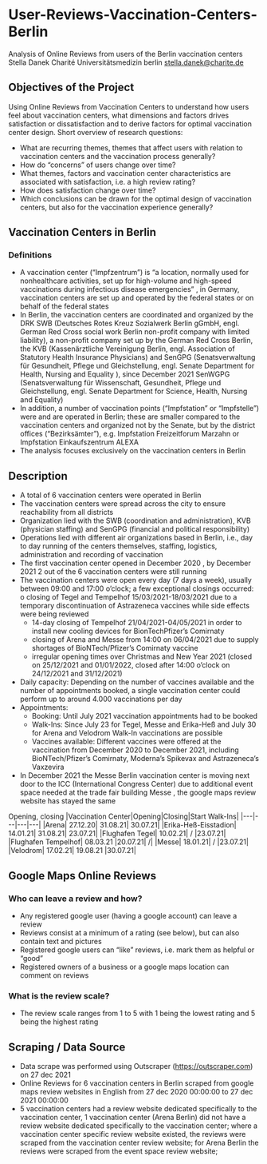 # User-Reviews-Vaccination-Centers-Berlin
Analysis of Online Reviews from users of the Berlin vaccination centers
Stella Danek
Charité Universitätsmedizin berlin
stella.danek@charite.de

## Objectives of the Project
Using Online Reviews from Vaccination Centers to understand how users feel about vaccination centers, what dimensions and factors drives satisfaction or dissatisfaction and to derive factors for optimal vaccination center design.
Short overview of research questions:
* What are recurring themes, themes that affect users with relation to vaccination centers and the vaccination process generally?
* How do “concerns” of users change over time?
* What themes, factors and vaccination center characteristics are associated with satisfaction, i.e. a high review rating?
* How does satisfaction change over time?
* Which conclusions can be drawn for the optimal design of vaccination centers, but also for the vaccination experience generally?

## Vaccination Centers in Berlin
### Definitions
* A vaccination center (“Impfzentrum”) is “a location, normally used for nonhealthcare activities, set up for high-volume and high-speed vaccinations during infectious disease emergencies” , in Germany, vaccination centers are set up and operated by the federal states or on behalf of the federal states 
* In Berlin, the vaccination centers are coordinated and organized by the DRK SWB (Deutsches Rotes Kreuz Sozialwerk Berlin gGmbH, engl. German Red Cross social work Berlin non-profit company with limited liability), a non-profit company set up by the German Red Cross Berlin, the KVB (Kassenärztliche Vereinigung Berlin, engl. Association of Statutory Health Insurance Physicians) and SenGPG (Senatsverwaltung für Gesundheit, Pflege und Gleichstellung, engl. Senate Department for Health, Nursing and Equality ), since December 2021 SenWGPG (Senatsverwaltung für Wissenschaft, Gesundheit, Pflege und Gleichstellung, engl. Senate Department for Science, Health, Nursing and Equality) 
* In addition, a number of vaccination points (“Impfstation” or “Impfstelle”) were and are operated in Berlin; these are smaller compared to the vaccination centers and organized not by the Senate, but by the district offices (“Bezirksämter”), e.g. Impfstation Freizeitforum Marzahn or Impfstation Einkaufszentrum ALEXA
* The analysis focuses exclusively on the vaccination centers in Berlin

## Description
* A total of 6 vaccination centers were operated in Berlin
* The vaccination centers were spread across the city to ensure reachability from all districts
* Organization lied with the SWB (coordination and administration), KVB (physician staffing) and SenGPG (financial and political responsibility)
* Operations lied with different air organizations based in Berlin, i.e., day to day running of the centers themselves, staffing, logistics, administration and recording of vaccination
* The first vaccination center opened in December 2020 , by December 2021 2 out of the 6 vaccination centers were still running
* The vaccination centers were open every day (7 days a week), usually between 09:00 and 17:00 o’clock; a few exceptional closings occurred:
o	closing of Tegel and Tempelhof 15/03/2021-18/03/2021 due to a temporary discontinuation of Astrazeneca vaccines while side effects were being reviewed 
  * 14-day closing of Tempelhof 21/04/2021-04/05/2021 in order to install new cooling devices for BionTechPfizer’s Comirnaty 
  * closing of Arena and Messe from 14:00 on 06/04/2021 due to supply shortages of BioNTech/Pfizer’s Comirnaty vaccine 
  * irregular opening times over Christmas and New Year 2021 (closed on 25/12/2021 and 01/01/2022, closed after 14:00 o’clock on 24/12/2021 and 31/12/2021)
* Daily capacity: Depending on the number of vaccines available and the number of appointments booked, a single vaccination center could perform up to around 4.000 vaccinations per day
* Appointments:
  * Booking: Until July 2021 vaccination appointments had to be booked
  * Walk-Ins: Since July 23 for Tegel, Messe and Erika-Heß and July 30 for Arena and Velodrom Walk-In vaccinations are possible
  * Vaccines available: Different vaccines were offered at the vaccination from December 2020 to December 2021, including BioNTech/Pfizer’s Comirnaty, Moderna’s Spikevax and Astrazeneca’s Vaxzevira
* In December 2021 the Messe Berlin vaccination center is moving next door to the ICC (International Congress Center) due to additional event space needed at the trade fair building Messe , the google maps review website has stayed the same


Opening, closing
|Vaccination Center|Opening|Closing|Start Walk-Ins|
|---|---|---|---|
|Arena| 	27.12.20|	31.08.21|	30.07.21|
|Erika-Heß-Eisstadion|	14.01.21|	31.08.21|	23.07.21|
|Flughafen Tegel|	10.02.21|	/	|23.07.21|
|Flughafen Tempelhof|	08.03.21	|20.07.21|	/|
|Messe|	18.01.21|	/	|23.07.21|
|Velodrom|	17.02.21|	19.08.21	|30.07.21|

## Google Maps Online Reviews

### Who can leave a review and how?
* Any registered google user (having a google account) can leave a review
* Reviews consist at a minimum of a rating (see below), but can also contain text and pictures
* Registered google users can “like” reviews, i.e. mark them as helpful or “good”
* Registered owners of a business or a google maps location can comment on reviews

### What is the review scale?
* The review scale ranges from 1 to 5 with 1 being the lowest rating and 5 being the highest rating

## Scraping / Data Source
* Data scrape was performed using Outscraper (https://outscraper.com) on 27 dec 2021
* Online Reviews for 6 vaccination centers in Berlin scraped from google maps review websites in English from 27 dec 2020 00:00:00 to 27 dec 2021 00:00:00
* 5 vaccination centers had a review website dedicated specifically to the vaccination center, 1 vaccination center (Arena Berlin) did not have a review website dedicated specifically to the vaccination center; where a vaccination center specific review website existed, the reviews were scraped from the vaccination center review website; for Arena Berlin the reviews were scraped from the event space review website; 

